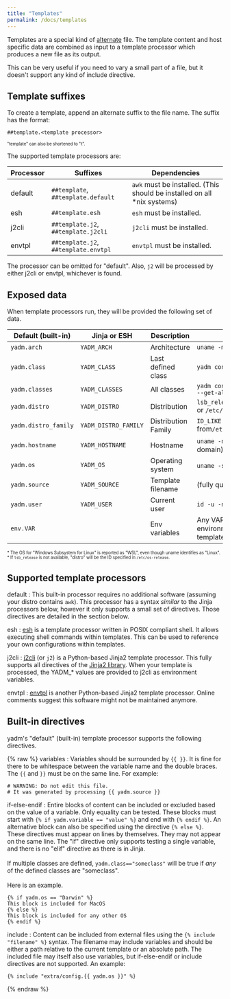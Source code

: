 ```yaml
---
title: "Templates"
permalink: /docs/templates
---
```

Templates are a special kind of [alternate](/docs/alternates) file. The template
content and host specific data are combined as input to a template processor
which produces a new file as its output.

This can be very useful if you need to vary a small part of a file, but it
doesn't support any kind of include directive.

## Template suffixes

To create a template, append an alternate suffix to the file name.
The suffix has the format:

    ##template.<template processor>

<sub><sup>
"template" can also be shortened to "t".
</sup></sub>

The supported template processors are:

| Processor | Suffixes                             | Dependencies                                                            |
| -         | -                                    | -                                                                       |
| default   | `##template`, `##template.default`   | `awk` must be installed. (This should be installed on all *nix systems) |
| esh       | `##template.esh`                     | `esh` must be installed.                                                |
| j2cli     | `##template.j2`, `##template.j2cli`  | `j2cli` must be installed.                                              |
| envtpl    | `##template.j2`, `##template.envtpl` | `envtpl` must be installed.                                             |

The processor can be omitted for "default".
Also, `j2` will be processed by either j2cli or envtpl, whichever is found.

## Exposed data

When template processors run, they will be provided the following set of data.


| Default (built-in)   | Jinja or ESH         | Description         | Source                                                                      |
| -                    | -                    | -                   | -                                                                           |
| `yadm.arch`          | `YADM_ARCH`          | Architecture        | <code>uname&nbsp;&#8209;m</code>                                            |
| `yadm.class`         | `YADM_CLASS`         | Last defined class  | <code>yadm&nbsp;config&nbsp;local.class</code>                              |
| `yadm.classes`       | `YADM_CLASSES`       | All classes         | <code>yadm&nbsp;config &#8209;&#8209;get&#8209;all&nbsp;local.class</code>  |
| `yadm.distro`        | `YADM_DISTRO`        | Distribution        | <code>lsb_release&nbsp;&#8209;si</code><br/>or <code>/etc/os-release</code> |
| `yadm.distro_family` | `YADM_DISTRO_FAMILY` | Distribution Family | `ID_LIKE` from<code>/etc/os&#8209;release</code>                            |
| `yadm.hostname`      | `YADM_HOSTNAME`      | Hostname            | <code>uname&nbsp;&#8209;n</code> (without domain)                           |
| `yadm.os`            | `YADM_OS`            | Operating system    | <code>uname&nbsp;&#8209;s</code> <sup>*</sup>                               |
| `yadm.source`        | `YADM_SOURCE`        | Template filename   | (fully qualified path)                                                      |
| `yadm.user`          | `YADM_USER`          | Current user        | <code>id&nbsp;&#8209;u&nbsp;&#8209;n</code>                                 |
| `env.VAR`            |                      | Env variables       | Any VAR in the environment while yadm templates are processed               |

<sub><sup>*
The OS for "Windows Subsystem for Linux" is reported as "WSL", even though uname identifies as "Linux".
<br/>
*
If `lsb_release` is not available, "distro" will be the ID specified in `/etc/os-release`.
</sup></sub>

## Supported template processors

default
: This built-in processor requires no additional software (assuming your distro
contains `awk`). This processor has a syntax _similar_ to the Jinja processors
below, however it only supports a small set of directives. Those directives are
detailed in the section below.

esh
: [esh][esh] is a template processor written in POSIX compliant shell. It allows
executing shell commands within templates.  This  can  be used  to reference
your own configurations within templates.

j2cli
: [j2cli][j2cli] (or `j2`) is a Python-based Jinja2 template processor. This
fully supports all directives of the [Jinja2 library][jinja]. When your template is
processed, the YADM_* values are provided to j2cli as environment variables.

envtpl
: [envtpl][envtpl] is another Python-based Jinja2 template processor. Online
comments suggest this software might not be maintained anymore.

## Built-in directives
yadm's "default" (built-in) template processor supports the following directives.

{% raw %}
variables
: Variables should be surrounded by `{{ }}`. It is fine for there to be
whitespace between the variable name and the double braces. The `{{` and
`}}` must be on the same line. For example:

```jinja
# WARNING: Do not edit this file.
# It was generated by processing {{ yadm.source }}
```

if-else-endif
: Entire blocks of content can be included or excluded based on the value of a
variable. Only equality can be tested. These blocks must start with
`{% if yadm.variable == "value" %}` and end with `{% endif %}`. An alternative
block can also be specified using the directive `{% else %}`. These directives
must appear on lines by themselves. They may not appear on the same line. The
"if" directive only supports testing a single variable, and there is no "elif"
directive as there is in Jinja.
<br><br>
If multiple classes are defined, `yadm.class=="someclass"` will be true if *any*
of the defined classes are "someclass".
<br><br>
Here is an example.

```jinja
{% if yadm.os == "Darwin" %}
This block is included for MacOS
{% else %}
This block is included for any other OS
{% endif %}
```

include
: Content can be included from external files using the
`{% include "filename" %}` syntax. The filename may include variables and
should be either a path relative to the current template or an absolute
path. The included file may itself also use variables, but if-else-endif or
include directives are not supported. An example:

```jinja
{% include "extra/config.{{ yadm.os }}" %}
```

{% endraw %}

[envtpl]: https://github.com/andreasjansson/envtpl
[esh]: https://github.com/jirutka/esh
[j2cli]: https://github.com/kolypto/j2cli
[jinja]: https://jinja.palletsprojects.com
